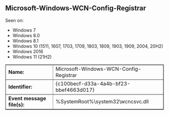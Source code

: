## Microsoft-Windows-WCN-Config-Registrar

Seen on:
* Windows 7
* Windows 8.0
* Windows 8.1
* Windows 10 (1511, 1607, 1703, 1709, 1803, 1809, 1903, 1909, 2004, 20H2)
* Windows 2016
* Windows 11 (21H2)

<table border="1" class="docutils">
  <tbody>
    <tr>
      <td><b>Name:</b></td>
      <td>Microsoft-Windows-WCN-Config-Registrar</td>
    </tr>
    <tr>
      <td><b>Identifier:</b></td>
      <td>{c100becf-d33a-4a4b-bf23-bbef4663d017}</td>
    </tr>
    <tr>
      <td><b>Event message file(s):</b></td>
      <td>%SystemRoot%\system32\wcncsvc.dll</td>
    </tr>
  </tbody>
</table>

&nbsp;

